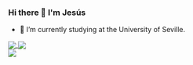 ### Hi there 👋 I'm Jesús

- 🔭 I’m currently studying at the University of Seville.

<a href="https://github-readme-stats.vercel.app/api?username=Jesusjbs&show_icons=true&count_private=true&theme=react">
  <img align="center" src="https://github-readme-stats.vercel.app/api?username=Jesusjbs&show_icons=true&count_private=true&theme=react" />
</a>
<a href="https://github-readme-stats.vercel.app/api/top-langs/?username=Jesusjbs&layout=compact&theme=react">
  <img align="center" src="https://github-readme-stats.vercel.app/api/top-langs/?username=Jesusjbs&layout=compact&theme=react" />
</a>
</br>
<div>
  <img align="center" src="https://visitor-badge.laobi.icu/badge?page_id=Jesusjbs.visitor-badge" />
</div>
